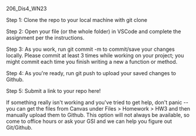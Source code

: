 206_Dis4_WN23

Step 1: Clone the repo to your local machine with git clone <link> 

Step 2: Open your file (or the whole folder) in VSCode and complete the assignment per the instructions. 

Step 3: As you work, run git commit -m <message> to commit/save your changes locally. 
        Please commit at least 3 times while working on your project; 
        you might commit each time you finish writing a new a function or method. 

Step 4: As you're ready, run git push to upload your saved changes to Github. 

Step 5: Submit a link to your repo here!

If something really isn't working and you've tried to get help, don't panic -- you can get the files from Canvas under Files > Homework > HW3 and then manually upload them to Github. This option will not always be available, so come to office hours or ask your GSI and we can help you figure out Git/Github.
